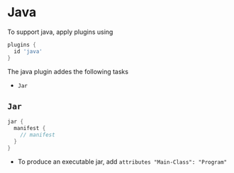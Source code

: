 # Java

To support java, apply plugins using

```gradle
plugins {
  id 'java'
}
```

The java plugin addes the following tasks

- `Jar`

## `Jar`

```gradle
jar {
  manifest {
    // manifest
  }
}
```

- To produce an executable jar, add `attributes "Main-Class": "Program"`
